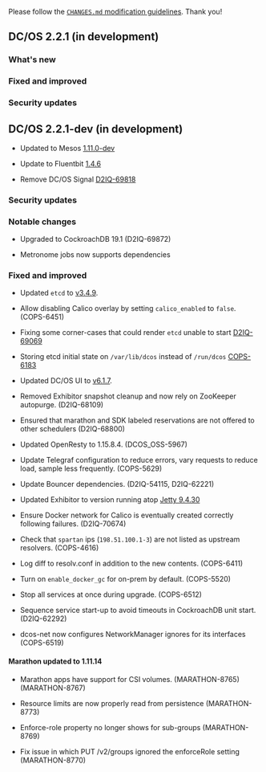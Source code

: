 Please follow the [`CHANGES.md` modification guidelines](https://github.com/dcos/dcos/wiki/CHANGES.md-guidelines). Thank you!
## DC/OS 2.2.1 (in development)

### What's new

### Fixed and improved

### Security updates


## DC/OS 2.2.1-dev (in development)

* Updated to Mesos [1.11.0-dev](https://github.com/apache/mesos/blob/d4678d33b223fec5d48007f8246f1ed1cda5e90d/CHANGELOG)

* Update to Fluentbit [1.4.6](https://docs.fluentbit.io/manual/installation/upgrade-notes)

* Remove DC/OS Signal [D2IQ-69818](https://jira.d2iq.com/browse/D2IQ-69818)


### Security updates


### Notable changes

* Upgraded to CockroachDB 19.1 (D2IQ-69872)

* Metronome jobs now supports dependencies

### Fixed and improved

* Updated `etcd` to [v3.4.9](https://github.com/etcd-io/etcd/releases/tag/v3.4.9).

* Allow disabling Calico overlay by setting `calico_enabled` to `false`. (COPS-6451)

* Fixing some corner-cases that could render `etcd` unable to start [D2IQ-69069](https://jira.d2iq.com/browse/D2IQ-69069)

* Storing etcd initial state on `/var/lib/dcos` instead of `/run/dcos` [COPS-6183](https://jira.d2iq.com/browse/COPS-6183)

* Updated DC/OS UI to [v6.1.7](https://github.com/dcos/dcos-ui/releases/tag/v6.1.7).

* Removed Exhibitor snapshot cleanup and now rely on ZooKeeper autopurge. (D2IQ-68109)

* Ensured that marathon and SDK labeled reservations are not offered to other schedulers (D2IQ-68800)

* Updated OpenResty to 1.15.8.4. (DCOS_OSS-5967)

* Update Telegraf configuration to reduce errors, vary requests to reduce load, sample less frequently. (COPS-5629)

* Update Bouncer dependencies. (D2IQ-54115, D2IQ-62221)

* Updated Exhibitor to version running atop [Jetty 9.4.30](https://github.com/dcos/exhibitor/commit/e6e232e1)

* Ensure Docker network for Calico is eventually created correctly following failures. (D2IQ-70674)

* Check that `spartan` ips (`198.51.100.1-3`) are not listed as upstream resolvers. (COPS-4616)

* Log diff to resolv.conf in addition to the new contents. (COPS-6411)

* Turn on `enable_docker_gc` for on-prem by default. (COPS-5520)

* Stop all services at once during upgrade. (COPS-6512)

* Sequence service start-up to avoid timeouts in CockroachDB unit start. (D2IQ-62292)

* dcos-net now configures NetworkManager ignores for its interfaces (COPS-6519)

#### Marathon updated to 1.11.14

* Marathon apps have support for CSI volumes. (MARATHON-8765) (MARATHON-8767)

* Resource limits are now properly read from persistence (MARATHON-8773)

* Enforce-role property no longer shows for sub-groups (MARATHON-8769)

* Fix issue in which PUT /v2/groups ignored the enforceRole setting (MARATHON-8770)
